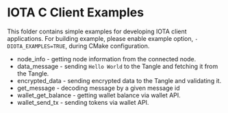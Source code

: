 # IOTA C Client Examples

This folder contains simple examples for developing IOTA client applications. 
For building example, please enable example option, `-DIOTA_EXAMPLES=TRUE`, during CMake configuration.

* node_info - getting node information from the connected node.
* data_message - sending `Hello World` to the Tangle and fetching it from the Tangle.
* encrypted_data - sending encrypted data to the Tangle and validating it.
* get_message - decoding message by a given message id 
* wallet_get_balance - getting wallet balance via wallet API.
* wallet_send_tx - sending tokens via wallet API.
